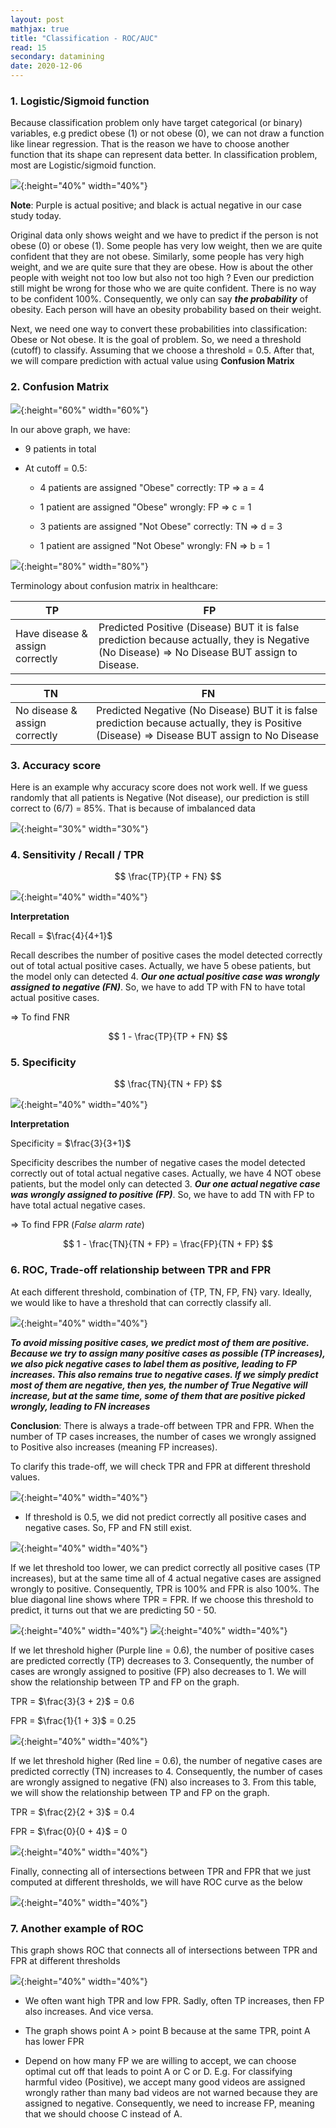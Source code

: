 ```yaml
---
layout: post
mathjax: true
title: "Classification - ROC/AUC"
read: 15
secondary: datamining
date: 2020-12-06
---
```


### 1. Logistic/Sigmoid function

Because classification problem only have target categorical (or binary) variables, e.g predict obese (1) or not obese (0), we can not draw a function like linear regression. That is the reason we have to choose another function that its shape can represent data better. In classification problem, most are Logistic/sigmoid function.

 ![](/sources/roc2.png){:height="40%" width="40%"}

 **Note**: Purple is actual positive; and black is actual negative in our case study today. 

Original data only shows weight and we have to predict if the person is not obese (0) or obese (1). Some people has very low weight, then we are quite confident that they are not obese. Similarly, some people has very high weight, and we are quite sure that they are obese. How is about the other people with weight not too low but also not too high ? Even our prediction still might be wrong for those who we are quite confident. There is no way to be confident 100%. Consequently, we only can say ***the probability*** of obesity. Each person will have an obesity probability based on their weight. 

Next, we need one way to convert these probabilities into classification: Obese or Not obese. It is the goal of problem. So, we need a threshold (cutoff) to classify. Assuming that we choose a threshold = 0.5. After that, we will compare prediction with actual value using **Confusion Matrix**


### 2. Confusion Matrix

![](/sources/roc3.png){:height="60%" width="60%"}

In our above graph, we have:

- 9 patients in total

- At cutoff = 0.5:
  
  + 4 patients are assigned "Obese" correctly: TP  => a = 4 

  + 1 patient are assigned "Obese" wrongly: FP => c = 1

  + 3 patients are assigned "Not Obese" correctly: TN => d = 3

  + 1 patient are assigned "Not Obese" wrongly: FN => b = 1

![](/sources/roc4.png){:height="80%" width="80%"}

Terminology about confusion matrix in healthcare:

| **TP** | **FP** |
|-----|-----|
Have disease & assign correctly | Predicted Positive (Disease) BUT it is false prediction because actually, they is Negative (No Disease) => No Disease BUT assign to Disease.

| **TN** | **FN** |
|-----|-----|
No disease & assign correctly | Predicted Negative (No Disease) BUT it is false prediction because actually, they is Positive (Disease) => Disease BUT assign to No Disease

### 3. Accuracy score 

Here is an example why accuracy score does not work well. If we guess randomly that all patients is Negative (Not disease), our prediction is still correct to (6/7) = 85%. That is because of imbalanced data

![](/sources/roc1.png){:height="30%" width="30%"}

### 4. Sensitivity / Recall / TPR

$$ \frac{TP}{TP + FN} $$

![](/sources/roc5.png){:height="40%" width="40%"}

**Interpretation**

Recall = $\frac{4}{4+1}$

Recall describes the number of positive cases the model detected correctly out of total actual positive cases. Actually, we have 5 obese patients, but the model only can detected 4. ***Our one actual positive case was wrongly assigned to negative (FN)***. So, we have to add TP with FN to have total actual positive cases. 

=> To find FNR

 $$
 1 - \frac{TP}{TP + FN}
 $$

### 5. Specificity

$$ \frac{TN}{TN + FP} $$

![](/sources/roc6.png){:height="40%" width="40%"}

**Interpretation**

Specificity = $\frac{3}{3+1}$

Specificity describes the number of negative cases the model detected correctly out of total actual negative cases. Actually, we have 4 NOT obese patients, but the model only can detected 3. ***Our one actual negative case was wrongly assigned to positive (FP)***. So, we have to add TN with FP to have total actual negative cases. 

=> To find FPR (*False alarm rate*)

$$
1 - \frac{TN}{TN + FP} = \frac{FP}{TN + FP}
$$


### 6. ROC, Trade-off relationship between TPR and FPR

At each different threshold, combination of {TP, TN, FP, FN} vary. Ideally, we would like to have a threshold that can correctly classify all. 

![](/sources/roc7.png){:height="40%" width="40%"}

***To avoid missing positive cases, we predict most of them are positive. Because we try to assign many positive cases as possible (TP increases), we also pick negative cases to label them as positive, leading to FP increases. This also remains true to negative cases. If we simply predict most of them are negative, then yes, the number of True Negative will increase, but at the same time, some of them that are positive picked wrongly, leading to FN increases***

**Conclusion**: There is always a trade-off between TPR and FPR. When the number of TP cases increases, the number of cases we wrongly assigned to Positive also increases (meaning FP increases). 

To clarify this trade-off, we will check TPR and FPR at different threshold values. 

![](/sources/roc8.png){:height="40%" width="40%"}

* If threshold is 0.5, we did not predict correctly all positive cases and negative cases. So, FP and FN still exist.

![](/sources/roc10.png){:height="40%" width="40%"}

If we let threshold too lower, we can predict correctly all positive cases (TP increases), but at the same time all of 4 actual negative cases are assigned wrongly to positive. Consequently, TPR is 100% and FPR is also 100%. The blue diagonal line shows where TPR = FPR. If we choose this threshold to predict, it turns out that we are predicting 50 - 50.  

![](/sources/roc9.png){:height="40%" width="40%"} ![](/sources/roc11.png){:height="40%" width="40%"}

If we let threshold higher (Purple line = 0.6), the number of positive cases are predicted correctly (TP) decreases to 3. Consequently, the number of cases are wrongly assigned to positive (FP) also decreases to 1. We will show the relationship between TP and FP on the graph. 

TPR = $\frac{3}{3 + 2}$ = 0.6 

FPR = $\frac{1}{1 + 3}$ = 0.25

![](/sources/roc12.png){:height="40%" width="40%"}

If we let threshold higher (Red line = 0.6), the number of negative cases are predicted correctly (TN) increases to 4. Consequently, the number of cases are wrongly assigned to negative (FN) also increases to 3. From this table, we will show the relationship between TP and FP on the graph. 
  
TPR = $\frac{2}{2 + 3}$ = 0.4 

FPR = $\frac{0}{0 + 4}$ = 0

![](/sources/roc13.png){:height="40%" width="40%"}

Finally, connecting all of intersections between TPR and FPR that we just computed at different thresholds, we will have ROC curve as the below

![](/sources/roc14.png){:height="40%" width="40%"}


### 7. Another example of ROC

This graph shows ROC that connects all of intersections between TPR and FPR at different thresholds

![](/sources/roc15.png){:height="40%" width="40%"}

- We often want high TPR and low FPR. Sadly, often TP increases, then FP also increases. And vice versa. 

- The graph shows point A > point B because at the same TPR, point A has lower FPR

- Depend on how many FP we are willing to accept, we can choose optimal cut off that leads to point A or C or D. E.g. For classifying harmful video (Positive), we accept many good videos are assigned wrongly rather than many bad videos are not warned because they are assigned to negative. Consequently, we need to increase FP, meaning that we should choose C instead of A. 



